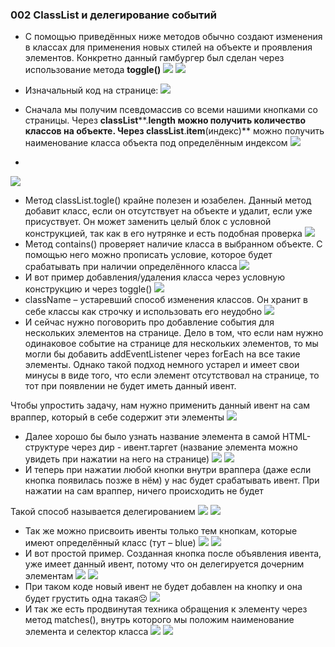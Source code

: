### 002 ClassList и делегирование событий

- С помощью приведённых ниже методов обычно создают изменения в классах для применения новых стилей на объекте и проявления элементов. Конкретно данный гамбургер был сделан через использование метода **toggle()**
![](_png/Pasted%20image%2020220909163935.png)
![](_png/Pasted%20image%2020220909163942.png)

- Изначальный код на странице:
![](_png/Pasted%20image%2020220909163948.png)
- Сначала мы получим псевдомассив со всеми нашими кнопками со страницы. Через **classList****.****length** можно получить количество классов на объекте. Через **classList****.****item****(индекс)** можно получить наименование класса объекта под определённым индексом
![](_png/Pasted%20image%2020220909163956.png)
-
![](_png/Pasted%20image%2020220909164000.png)
- Метод classList.togle() крайне полезен и юзабелен. Данный метод добавит класс, если он отсутствует на объекте и удалит, если уже присуствует. Он может заменить целый блок с условной конструкцией, так как в его нутрянке и есть подобная проверка
![](_png/Pasted%20image%2020220909164025.png)
- Метод contains() проверяет наличие класса в выбранном объекте. С помощью него можно прописать условие, которое будет срабатывать при наличии определённого класса
![](_png/Pasted%20image%2020220909164030.png)
- И вот пример добавления/удаления класса через условную конструкцию и через toggle()
![](_png/Pasted%20image%2020220909164034.png)
- className – устаревший способ изменения классов. Он хранит в себе классы как строчку и использовать его неудобно
![](_png/Pasted%20image%2020220909164038.png)
- И сейчас нужно поговорить про добавление события для нескольких элементов на странице. Дело в том, что если нам нужно одинаковое событие на странице для нескольких элементов, то мы могли бы добавить addEventListener через forEach на все такие элементы. Однако такой подход немного устарел и имеет свои минусы в виде того, что если элемент отсутствовал на странице, то тот при появлении не будет иметь данный ивент.

Чтобы упростить задачу, нам нужно применить данный ивент на сам враппер, который в себе содержит эти элементы
![](_png/Pasted%20image%2020220909164046.png)
- Далее хорошо бы было узнать название элемента в самой HTML-структуре через дир - ивент.таргет (название элемента можно увидеть при нажатии на него на странице)
![](_png/Pasted%20image%2020220909164050.png)
![](_png/Pasted%20image%2020220909164055.png)
- И теперь при нажатии любой кнопки внутри враппера (даже если кнопка появилась позже в нём) у нас будет срабатывать ивент. При нажатии на сам враппер, ничего происходить не будет

Такой способ называется делегированием
![](_png/Pasted%20image%2020220909164100.png)
![](_png/Pasted%20image%2020220909164105.png)
- Так же можно присвоить ивенты только тем кнопкам, которые имеют определённый класс (тут – blue)
![](_png/Pasted%20image%2020220909164111.png)
![](_png/Pasted%20image%2020220909164115.png)
- И вот простой пример. Созданная кнопка после объявления ивента, уже имеет данный ивент, потому что он делегируется дочерним элементам
![](_png/Pasted%20image%2020220909164120.png)
![](_png/Pasted%20image%2020220909164125.png)
- При таком коде новый ивент не будет добавлен на кнопку и она будет грустить одна такая☹
![](_png/Pasted%20image%2020220909164130.png)
- И так же есть продвинутая техника обращения к элементу через метод matches(), внутрь которого мы положим наименование элемента и селектор класса
![](_png/Pasted%20image%2020220909164134.png)
![](_png/Pasted%20image%2020220909164139.png)